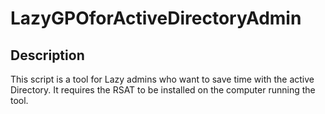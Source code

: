 # LazyGPOforActiveDirectoryAdmin

## Description
This script is a tool for Lazy admins who want to save time with the active Directory. It requires the RSAT to be installed on the computer running the tool.
